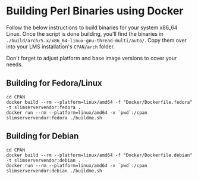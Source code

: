 # Building Perl Binaries using Docker

Follow the below instructions to build binaries for your system x86_64 Linux.
Once the script is done building, you'll find the binaries in
`./build/arch/5.x/x86_64-linux-gnu-thread-multi/auto/`.
Copy them over into your LMS installation's `CPAN/arch` folder.

Don't forget to adjust platform and base image versions to cover your needs.

## Building for Fedora/Linux

```
cd CPAN
docker build --rm --platform=linux/amd64 -f "Docker/Dockerfile.fedora" -t slimservervendor:fedora .
docker run --rm --platform=linux/amd64 -v `pwd`:/cpan slimservervendor:fedora ./buildme.sh
```

## Building for Debian

```
cd CPAN
docker build --rm --platform=linux/amd64 -f "Docker/Dockerfile.debian" -t slimservervendor:debian .
docker run --rm --platform=linux/amd64 -v `pwd`:/cpan slimservervendor:debian ./buildme.sh
```